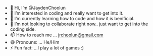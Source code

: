- 👋 Hi, I’m @JaydenChoolun
- 👀 I’m interested in coding and really want to get into it. 
- 🌱 I’m currently learning how to code and how it is benificial. 
- 💞️ I’m not looking to collaborate right now.. just want to get into the coding side. 
- 📫 How to reach me ... jrchoolun@gmail.com 
- 😄 Pronouns: ... He/Him
- ⚡ Fun fact: ...I play a lot of games :)
